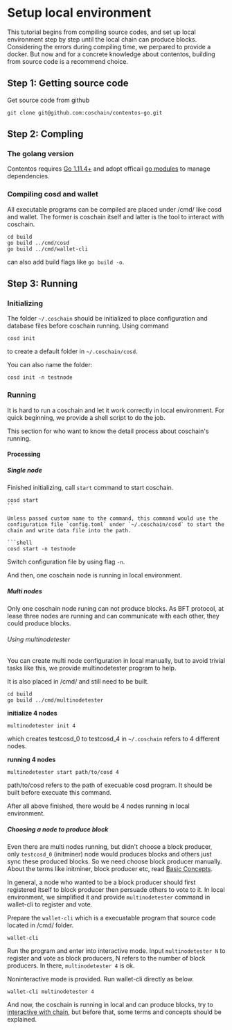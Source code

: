# Setup local environment

This tutorial begins from compiling source codes, and set up local environment step by step until the local chain can produce blocks. Considering the errors during compiling time, we perpared to provide a docker. But now and for a concrete knowledge about contentos, building from source code is a recommend choice. 

## Step 1: Getting source code

Get source code from github

```
git clone git@github.com:coschain/contentos-go.git
```

## Step 2: Compling

### The golang version

Contentos requires [Go 1.11.4+](https://golang.org/dl/) and adopt officail [go modules](https://github.com/golang/go/wiki/Modules) to manage dependencies.

### Compiling cosd and wallet

All executable programs can be compiled are placed under /cmd/ like cosd and wallet. The former is coschain itself and latter is the tool to interact with coschain.

```shell
cd build
go build ../cmd/cosd
go build ../cmd/wallet-cli
```

can also add build flags like `go build -o`.

## Step 3: Running

### Initializing

The folder `~/.coschain` should be initialized to place configuration and database files before coschain running. Using command

```shell
cosd init
```

to create a default folder in `~/.coschain/cosd`.

You can also name the folder:

```shell
cosd init -n testnode
```

### Running

It is hard to run a coschain and let it work correctly in local environment. For quick beginning, we provide a shell script to do the job.

This section for who want to know the detail process about coschain's running.

#### Processing

##### Single node

Finished initializing, call `start` command to start coschain.

```shell
cosd start
``

Unless passed custom name to the command, this command would use the configuration file `config.toml` under `~/.coschain/cosd` to start the chain and write data file into the path.

```shell
cosd start -n testnode
```

Switch configuration file by using flag `-n`.

And then, one coschain node is running in local environment.

##### Multi nodes

Only one coschain node runing can not produce blocks. As BFT protocol, at lease three nodes are running and can communicate with each other, they could produce blocks. 

###### Using multinodetester

You can create multi node configuration in local manually, but to avoid trivial tasks like this, we provide multinodetester program to help.

It is also placed in /cmd/ and still need to be built.

```shell
cd build
go build ../cmd/multinodetester
```

**initialize 4 nodes**

```shell
multinodetester init 4
```

which creates testcosd_0 to testcosd_4 in  `~/.coschain` refers to 4 different nodes.

**running 4 nodes**

```shell
multinodetester start path/to/cosd 4
```

path/to/cosd refers to the path of execuable cosd program. It should be built before execuate this command.

After all above finished, there would be 4 nodes running in local environment.

##### Choosing a node to produce block

Even there are multi nodes running, but didn't choose a block producer, only `testcosd_0` (initminer) node would produces blocks and others just sync these produced blocks. So we need choose block producer manually. About the terms like initminer, block producer etc, read [Basic Concepts](/en-us/tutorial/concept.md).

In general, a node who wanted to be a block producer should first registered itself to block producer then persuade others to vote to it. In local environment, we simplified it and provide `multinodetester` command in wallet-cli to register and vote.

Prepare the `wallet-cli` which is a execuatable program that source code located in /cmd/ folder.

```shell
wallet-cli
```

Run the program and enter into interactive mode. Input `multinodetester N` to register and vote as block producers, N refers to the number of block producers. In there, `multinodetester 4` is ok.

Noninteractive mode is provided. Run wallet-cli directly as below.

```shell
wallet-cli multinodetester 4
```

And now, the coschain is running in local and can produce blocks, try to [interactive with chain](/en-us/tutorial/wallet.md), but before that, some terms and concepts should be explained.